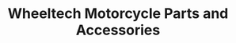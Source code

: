 ---
title: "Wheeltech Motorcycle Parts and Accessories"
url: /nabua/wheeltech-motorcycle-parts-and-accessories/
shop: Allgemein
---